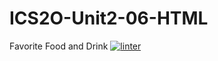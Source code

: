 # ICS2O-Unit2-06-HTML
Favorite Food and Drink
[![linter](https://github.com/<OWNER>/<REPOSITORY>/workflows/linter/badge.svg)](https://github.com/marketplace/actions/super-linter)
